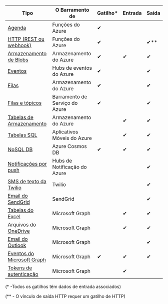 | Tipo | O Barramento de | Gatilho* | Entrada | Saída |  
| --- | --- | --- | --- | --- |  
| [Agenda](../articles/azure-functions/functions-bindings-timer.md)  |Funções do Azure |✔ | | |  
| [HTTP (REST ou webhook)](../articles/azure-functions/functions-bindings-http-webhook.md) |Funções do Azure |✔ |  |✔\** |  
| [Armazenamento de Blobs](../articles/azure-functions/functions-bindings-storage-blob.md) |Armazenamento do Azure |✔ |✔ |✔ |  
| [Eventos](../articles/azure-functions/functions-bindings-event-hubs.md) |Hubs de eventos do Azure |✔ | |✔ |  
| [Filas](../articles/azure-functions/functions-bindings-storage-queue.md) |Armazenamento do Azure |✔ | |✔ |  
| [Filas e tópicos](../articles/azure-functions/functions-bindings-service-bus.md) |Barramento de Serviço do Azure |✔ | |✔ |  
| [Tabelas de Armazenamento](../articles/azure-functions/functions-bindings-storage-table.md) |Armazenamento do Azure | |✔ |✔ |  
| [Tabelas SQL](../articles/azure-functions/functions-bindings-mobile-apps.md) |Aplicativos Móveis do Azure | |✔ |✔ |  
| [NoSQL DB](../articles/azure-functions/functions-bindings-documentdb.md) | Azure Cosmos DB |✔ |✔ |✔ |  
| [Notificações por push](../articles/azure-functions/functions-bindings-notification-hubs.md) |Hubs de Notificação do Azure | | |✔ |  
| [SMS de texto da Twilio](../articles/azure-functions/functions-bindings-twilio.md) |Twilio | | |✔ |
| [Email do SendGrid](../articles/azure-functions/functions-bindings-sendgrid.md) | SendGrid | | |✔ |
| [Tabelas do Excel](../articles/azure-functions/functions-bindings-microsoft-graph.md) | Microsoft Graph | |✔ |✔ |
| [Arquivos do OneDrive](../articles/azure-functions/functions-bindings-microsoft-graph.md) | Microsoft Graph | |✔ |✔ |
| [Email do Outlook](../articles/azure-functions/functions-bindings-microsoft-graph.md) | Microsoft Graph | | |✔ |
| [Eventos do Microsoft Graph](../articles/azure-functions/functions-bindings-microsoft-graph.md) | Microsoft Graph |✔ |✔ |✔ |
| [Tokens de autenticação](../articles/azure-functions/functions-bindings-microsoft-graph.md) | Microsoft Graph | |✔ | |

(\* -Todos os gatilhos têm dados de entrada associados)

(\** - O vínculo de saída HTTP requer um gatilho de HTTP)


